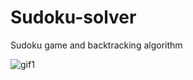 # Sudoku-solver
Sudoku game and backtracking algorithm

![gif1](https://user-images.githubusercontent.com/38236287/76084462-38cc0900-5fb0-11ea-86a3-c888f3626910.gif)
